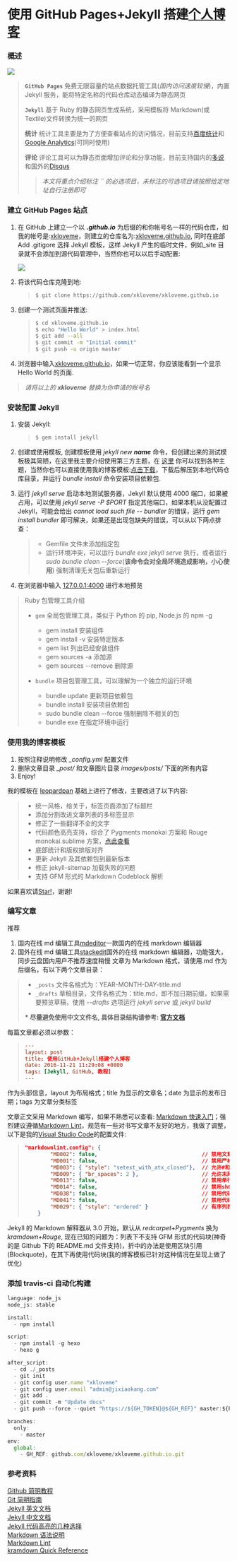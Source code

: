 # 使用 GitHub Pages+Jekyll 搭建[个人博客](https://xkloveme.github.io)

### 概述

![](/assets/build_blog_with_github_and_jekyll/01.jpg)

> **`GitHub Pages`** 免费无限容量的站点数据托管工具(_国内访问速度较慢_)，内置 Jekyll 服务，能将特定名称的代码仓库动态编译为静态网页
>
> **`Jekyll`** 基于 Ruby 的静态网页生成系统，采用模板将 Markdown(或 Textile)文件转换为统一的网页
>
> **统计** 统计工具主要是为了方便查看站点的访问情况，目前支持[百度统计](http://tongji.baidu.com)和[Google Analytics](http://www.google.com/analytics/)(可同时使用)
>
> **评论** 评论工具可以为静态页面增加评论和分享功能，目前支持国内的[多说](http://duoshuo.com)和国外的[Disqus](https://disqus.com)
>
> > _本文将重点介绍标注 `` 的必选项目，未标注的可选项目请按照给定地址自行注册即可_

### 建立 GitHub Pages 站点

1. 在 GitHub 上建立一个以 **_.github.io_** 为后缀的和你帐号名一样的代码仓库，如我的帐号是:[xkloveme](https://github.com/xkloveme)，则建立的仓库名为:[xkloveme.github.io](https://github.com/xkloveme/xkloveme.github.io), 同时在底部 Add .gitigore 选择 Jekyll 模板，这样 Jekyll 产生的临时文件，例如\_site 目录就不会添加到源代码管理中，当然你也可以以后手动配置:

   ![](/assets/build_blog_with_github_and_jekyll/02.jpg)

2. 将该代码仓库克隆到地:

   > ```sh
   > $ git clone https://github.com/xkloveme/xkloveme.github.io
   > ```

3) 创建一个测试页面并推送:

   > ```sh
   > $ cd xkloveme.github.io
   > $ echo "Hello World" > index.html
   > $ git add --all
   > $ git commit -m "Initial commit"
   > $ git push -u origin master
   > ```

4. 浏览器中输入[xkloveme.github.io](https://xkloveme.github.io)，如果一切正常，你应该能看到一个显示 Hello World 的页面.

> _请将以上的 **xkloveme** 替换为你申请的帐号名_

### 安装配置 Jekyll

1. 安装 Jekyll:

   > ```sh
   > $ gem install jekyll
   > ```

2. 创建或使用模板, 创建模板使用 _jekyll new **name**_ 命令，但创建出来的测试模板极其简陋，在这里我主要介绍使用第三方主题，在 [这里](http://jekyllthemes.org) 你可以找到各种主题，当然你也可以直接使用我的博客模板:[点击下载](https://github.com/stidio/stidio.github.io/archive/master.zip)，下载后解压到本地代码仓库目录，并运行 _bundle install_ 命令安装项目依赖包.

3. 运行 _jekyll serve_ 启动本地测试服务器，Jekyll 默认使用 4000 端口，如果被占用，可以使用 _jekyll serve -P \$PORT_ 指定其他端口，如果本机从没配置过 Jekyll，可能会给出 _cannot load such file -- bundler_ 的错误，运行 _gem install bundler_ 即可解决，如果还是出现包缺失的错误，可以从以下两点排查：

   > - Gemfile 文件未添加指定包
   > - 运行环境冲突，可以运行 _bundle exe jekyll serve_ 执行，或者运行 _sudo bundle clean --force_(**该命令会对全局环境造成影响，小心使用**) 强制清理无关包后重新运行

4. 在浏览器中输入 [127.0.0.1:4000](http://127.0.0.1:4000) 进行本地预览

> Ruby 包管理工具介绍
>
> - `gem` 全局包管理工具，类似于 Python 的 pip, Node.js 的 npm -g
>
>   - gem install 安装组件
>   - gem install -v 安装特定版本
>   - gem list 列出已经安装组件
>   - gem sources -a 添加源
>   - gem sources --remove 删除源
>
> - `bundle` 项目包管理工具，可以理解为一个独立的运行环境
>   - bundle update 更新项目依赖包
>   - bundle install 安装项目依赖包
>   - sudo bundle clean --force 强制删除不相关的包
>   - bundle exe 在指定环境中运行

### 使用我的博客模板

1. 按照注释说明修改 _\_config.yml_ 配置文件
2. 删除文章目录 _\_post/_ 和文章图片目录 _images/posts/_ 下面的所有内容
3. Enjoy!

我的模板在 [leopardpan](https://github.com/leopardpan/leopardpan.github.io) 基础上进行了修改，主要改进了以下内容:

> - 统一风格，给关于，标签页面添加了标题栏
> - 添加分割改进文章列表的多标签显示
> - 修正了一些翻译不全的文字
> - 代码颜色高亮支持，综合了 Pygments monokai 方案和 Rouge monokai.sublime 方案，[点此查看](/css/code_style_monokai.css)
> - 底部统计和版权排版对齐
> - 更新 Jekyll 及其依赖包到最新版本
> - 修正 jekyll-sitemap 加载失败的问题
> - 支持 GFM 形式的 Markdown Codeblock 解析

如果喜欢请[Star!](https://github.com/xkloveme/xkloveme.github.io)，谢谢!

### 编写文章

推荐

1. 国内在线 md 编辑工具[mdeditor](https://www.zybuluo.com/mdeditor)一款国内的在线 markdown 编辑器
2. 国外在线 md 编辑工具[stackedit](https://stackedit.io/)国外的在线 markdown 编辑器，功能强大，同步云盘国内用户不推荐速度稍慢
   文章为 Markdown 格式，请使用.md 作为后缀名，有以下两个文章目录：

> - `_posts` 文件名格式为：YEAR-MONTH-DAY-title.md
> - `_drafts` 草稿目录，文件名格式为：title.md，即不加日期前缀，如果需要预览草稿，使用 _\--drafts_ 选项运行 _jekyll serve_ 或 _jekyll build_
>
> **\* 尽量避免使用中文文件名, 具体目录结构请参考: [官方文档](http://jekyll.com.cn/docs/structure/)**

每篇文章都必须以参数：

> ```conf
> ---
> layout: post
> title: 使用GitHub+Jekyll搭建个人博客
> date: 2016-11-21 11:29:08 +0800
> tags: [Jekyll, GitHub, 教程]
> ---
> ```

作为头部信息，layout 为布局格式；title 为显示的文章名；date 为显示的发布日期；tags 为文章分类标签

文章正文采用 Markdown 编写，如果不熟悉可以查看: [Markdown 快速入门](http://wowubuntu.com/markdown/basic.html)；强烈建议遵循[Markdown Lint](https://github.com/DavidAnson/markdownlint/blob/master/doc/Rules.md)，规范有一些对书写文章不友好的地方，我做了调整，以下是我的[Visual Studio Code](https://code.visualstudio.com)的配置文件:

> ```json
> "markdownlint.config": {
>         "MD002": false,                                 // 禁用文章开头必须为H1标题栏
>         "MD001": false,                                 // 禁用严格的标题层级关系(H1->H2->H3...)
>         "MD003": { "style": "setext_with_atx_closed"},  // 允许#和===形式的标题风格混用
>         "MD009": { "br_spaces": 2 },                    // 允许末尾两个空格为<BR/>自动换行模式
>         "MD013": false,                                 // 禁用单行长度限制
>         "MD014": false,                                 // 禁用sh命令以 $ 作为开始
>         "MD038": false,                                 // 禁用代码不以空格作为开始或结束
>         "MD041": false,                                 // 禁用代码段必须有标题栏
>         "MD029": { "style": "ordered" }                 // 有序列表格式为顺序方式
>     }
> ```

Jekyll 的 Markdown 解释器从 3.0 开始，默认从 _redcarpet+Pygments_ 换为 _kramdown+Rouge_, 现在已知的问题为：列表下不支持 GFM 形式的代码块(神奇的是 Github 下的 README.md 文件支持)，折中的办法是使用区块引用(Blockquote)，在其下再使用代码块(我的博客模板已针对这种情况在呈现上做了优化)

### 添加 travis-ci 自动化构建

```js
language: node_js
node_js: stable

install:
  - npm install

script:
  - npm install -g hexo
  - hexo g

after_script:
  - cd ./_posts
  - git init
  - git config user.name "xkloveme"
  - git config user.email "admin@jixiaokang.com"
  - git add .
  - git commit -m "Update docs"
  - git push --force --quiet "https://${GH_TOKEN}@${GH_REF}" master:${P_BRANCH}

branches:
  only:
    - master
env:
  global:
    - GH_REF: github.com/xkloveme/xkloveme.github.io.git
```

### 参考资料

[Github 简明教程](http://www.runoob.com/w3cnote/git-guide.html)  
[Git 简明指南](http://rogerdudler.github.io/git-guide/index.zh.html)  
[Jekyll 英文文档](https://jekyllrb.com/docs/home/)  
[Jekyll 中文文档](http://jekyll.com.cn/docs/home/)  
[Jekyll 代码高亮的几种选择](http://blog.csdn.net/qiujuer/article/details/50419279)  
[Markdown 语法说明](http://wowubuntu.com/markdown/index.html)  
[Markdown Lint](https://github.com/DavidAnson/markdownlint/blob/master/doc/Rules.md)  
[kramdown Quick Reference](http://kramdown.gettalong.org/quickref.html)
